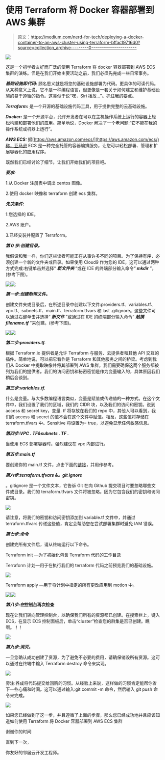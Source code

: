 # 使用 Terraform 将 Docker 容器部署到 AWS 集群

> 原文：<https://medium.com/nerd-for-tech/deploying-a-docker-container-to-an-aws-cluster-using-terraform-bffac19716d0?source=collection_archive---------0----------------------->

![](img/0cc16d1b8a0d1989a5bb32ce48242bb7.png)

这是一个初学者友好而广泛的使用 Terraform 将 docker 容器部署到 AWS ECS 集群的演练。但是在我们开始主要活动之前，我们必须先完成一些日常事务。

***基础设施即代码:*** 顾名思义就是将您的基础设施部署为代码。更具体的可读代码。从某种意义上说，它不是一种编程语言，但更像是一套关于如何建立和维护基础设施的易于遵循的指令。这类似于说“嘿，Siri 播放…”。抓住我的要点。

***Terraform:*** 是一个开源的基础设施代码工具，用于提供完整的云基础设施。

***Docker:*** 是一个开源平台，允许开发者在可以在主机操作系统上运行的容器上轻松构建和部署他们的应用。简单地说，Docker 解决了一个老问题:“它不能在我的操作系统或机器上运行”。

***AWS ECS:*** 据[https://aws.amazon.com/ecs/](https://aws.amazon.com/ecs/)称，亚马逊 ECS 是一种完全托管的容器编排服务，让您可以轻松部署、管理和扩展容器化的应用程序。

既然我们已经讨论了细节，让我们开始我们的项目吧。

***要求:***

1.从 Docker 注册表中调出 centos 图像。

2.使用 docker 映像和 terraform 创建 ecs 集群。

***先决条件:***

1.您选择的 IDE。

2.AWS 账户。

3.已经安装并配置了 Terraform。

***第 0 步:创建目录。***

我假设和我一样，你们这些读者可能正在从事许多不同的项目。为了保持有序，必须创建一个新的文件夹或目录。如果使用 Cloud9 作为您的 IDE，这可以通过两种方式完成:右键单击并选择“ ***新文件夹*** ”或在 IDE 的终端部分输入命令“ ***mkdir*** ”。(参考下图)。

![](img/2556edc83c99310c6d24cb27cc6742e5.png)![](img/0b207a813cc755ba174df25c405f94c2.png)

***第一步:创建附带文件。***

创建文件夹或目录后，在所述目录中创建以下文件:providers.tf、variables.tf、vpc.tf、subnets.tf、main.tf、terraform.tfvars 和 last .gitignore。这些文件可以通过右键单击并选择“ ***新文件*** ”或通过在 IDE 的终端部分输入命令“ ***触摸 filename.tf*** ”来创建。(参考下图)。

![](img/d2f8caae6c2169578a1daae00f65e15e.png)![](img/de683ff4ca09f2ab66867bc04f6abdaa.png)

***第二步:providers.tf.***

根据 Terraform.io 提供者是允许 Terraform 与服务、云提供者和其他 API 交互的插件。简单地说，可以把它看作是 Terraform 和其他服务之间的桥梁。考虑到我们从 Docker 中提取映像并将其部署到 AWS 集群，我们需要确保这两个服务都被列为我们的提供者。我们的访问密钥和秘密密钥是作为变量输入的，具体原因我们稍后会谈到。

***第三步:variables.tf.***

什么是变量。与大多数编程语言类似，变量是赋值或传递值的一种方式。在这个文件中，我们设置了我们的区域，我们的 CIDR 块，以及我们的访问和密钥。说到 access 和 secret key，变量. tf 将存放在我们的 repo 中，其他人可以看到，我们的 access 和 secret 的值不会在这个文件中赋值。相反，这些值将存储在 terraform.tfvars 中。Sensitive 将设置为= true，以避免显示任何敏感信息。

***第四步:VPC . TF&subnets . TF .***

当使用 ECS 部署容器时，强烈建议在 vpc 内部进行。

***第五步:main.tf***

要创建你的 main.tf 文件，点击下面的[链接](https://registry.terraform.io/modules/umotif-public/ecs-fargate/aws/latest)，并用作参考。

***第六步:terraform.tfvars &。git ignore***

。gitignore 是一个文件文本，它告诉 Git 在向 Github 提交项目时要忽略哪些文件或目录。我们的 terraform.tfvars 文件将被忽略，因为它包含我们的密钥和访问密钥。

![](img/71bbecb460ff39272c9d3fdbe4dbea72.png)

请注意，将我们的密钥和访问密钥添加到 variable.tf 文件中，并通过 terraform.tfvars 传递这些值，肯定会帮助您在尝试部署集群时避免 IAM 错误。

***第七步:命令***

创建完所有文件后，请从终端运行以下命令。

Terraform init —为了初始化包含 Terraform 代码的工作目录

Terraform 计划—用于在执行我们的 terraform 代码之前预览我们的基础设施。

![](img/2754ce92331e6b963f39010d66a5ac46.png)

Terraform apply —用于将计划中指定的所有更改应用到 motion 中。

![](img/da6628c86120921fd9023e98b4b01a9a.png)![](img/46d4382de6062149754fa4c976640f47.png)

***第八步:在*控制台再次检查**

现在让我们转向管理控制台，以确保我们所有的资源都已创建。在搜索栏上，键入 ECS，在显示 ECS 控制面板后，单击“cluster”检查您的群集是否已创建。瞧啊。！！

![](img/1e6d2d4ab9a2a82ceb81b578a608e468.png)

***第九步:消灭。***

一旦您确认成功创建了资源，为了避免不必要的费用，请确保销毁所有资源。这可以通过在终端中输入 Terraform destroy 命令来实现。

![](img/8cec4b2808b439a2cce0febbca49357b.png)

旁注:养成将代码提交给回购的习惯。从经验上来说，这样做的习惯肯定能帮你省下一些心痛和时间。这可以通过输入:git commit -m 命令，然后输入 git push 命令来完成。

![](img/3ed3932c1c706f93760abca3966e7eb7.png)

如果您已经做到了这一步，并且遵循了上面的步骤，那么您已经成功地并且应该知道如何使用 Terraform 将 Docker 容器部署到 AWS ECS 集群

谢谢你的时间

直到下一次，

你友好的邻居云开发工程师。